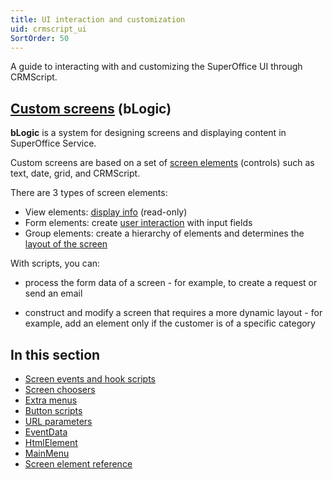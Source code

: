 ```yaml
---
title: UI interaction and customization
uid: crmscript_ui
SortOrder: 50
---
```


A guide to interacting with and customizing the SuperOffice UI through CRMScript.

## [Custom screens](@blogic_create_custom_screen) (bLogic)

**bLogic** is a system for designing screens and displaying content in SuperOffice Service.

Custom screens are based on a set of [screen elements](@blogic_add_screen_element) (controls) such as text, date, grid, and CRMScript.

There are 3 types of screen elements:

* View elements: [display info](@blogic_view_elements) (read-only)
* Form elements: create [user interaction](@blogic_form_elements) with input fields
* Group elements: create a hierarchy of elements and determines the [layout of the screen](@blogic_layout)

With scripts, you can:

* process the form data of a screen - for example, to create a request or send an email

* construct and modify a screen that requires a more dynamic layout - for example, add an element only if the customer is of a specific category

## In this section

* [Screen events and hook scripts](@crmscript_screen_events_and_hook_scripts)
* [Screen choosers](@crmscript_screen_choosers)
* [Extra menus](@crmscript_extra_menus)
* [Button scripts](@crmscript_button_scripts)
* [URL parameters](@crmscript_url_parameters)
* [EventData](@crmscript_eventdata)
* [HtmlElement](@crmscript_htmlelement)
* [MainMenu](@crmscript_main_menu)
* [Screen element reference](@blogic_elements)
